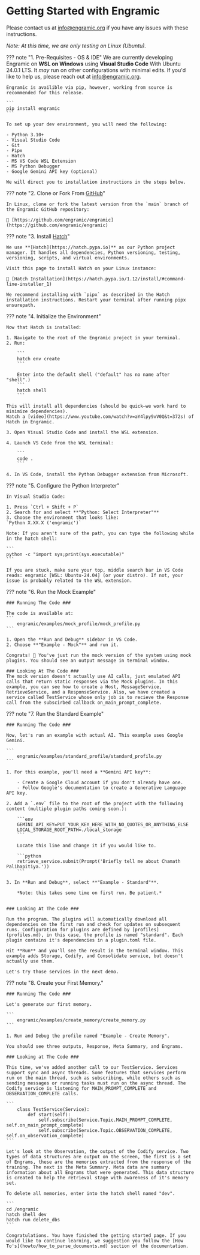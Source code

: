 # Getting Started with Engramic

Please contact us at info@engramic.org if you have any issues with these instructions.

*Note: At this time, we are only testing on Linux (Ubuntu).*


??? note "1. Pre-Requisites - OS & IDE"
    We are currently developing Engramic on **WSL on Windows** using **Visual Studio Code** With Ubuntu 24.0.1 LTS. It *may* run on other configurations with minimal edits. If you'd like to help us, please reach out at [info@engramic.org](mailto:info@engramic.org).

    Engramic is availible via pip, however, working from source is recommended for this release.

    ```
    pip install engramic
    ```

    To set up your dev environment, you will need the following:
    
    - Python 3.10+
    - Visual Studio Code
    - Git
    - Pipx
    - Hatch
    - MS VS Code WSL Extension
    - MS Python Debugger
    - Google Gemini API key (optional)

    We will direct you to installation instructions in the steps below.


??? note "2. Clone or Fork From [GitHub](https://github.com/engramic/engramic)"

    In Linux, clone or fork the latest version from the `main` branch of the Engramic GitHub repository:

    📎 [https://github.com/engramic/engramic](https://github.com/engramic/engramic)



??? note "3. Install [Hatch](https://hatch.pypa.io/1.12/install/#command-line-installer_1)"

    We use **[Hatch](https://hatch.pypa.io)** as our Python project manager. It handles all dependencies, Python versioning, testing, versioning, scripts, and virtual environments.

    Visit this page to install Hatch on your Linux instance:

    🔗 [Hatch Installation](https://hatch.pypa.io/1.12/install/#command-line-installer_1)

    We recommend installing with `pipx` as described in the Hatch installation instructions. Restart your terminal after running pipx ensurepath.

??? note "4. Initialize the Environment"

    Now that Hatch is installed:

    1. Navigate to the root of the Engramic project in your terminal.
    2. Run:

        ```
        hatch env create
        ```

        Enter into the default shell ("default" has no name after "shell".)
        ```
        hatch shell
        ```

    This will install all dependencies (should be quick—we work hard to minimize dependencies).
    Watch a [video](https://www.youtube.com/watch?v=aY4lpy9vV0Q&t=372s) of Hatch in Engramic.

    3. Open Visual Studio Code and install the WSL extension.

    4. Launch VS Code from the WSL terminal:

        ```
        code .
        ```

    4. In VS Code, install the Python Debugger extension from Microsoft.
    

??? note "5. Configure the Python Interpreter"

    In Visual Studio Code:

    1. Press `Ctrl + Shift + P`
    2. Search for and select **"Python: Select Interpreter"**
    3. Choose the environment that looks like:  
    `Python X.XX.X ('engramic')`

    Note: If you aren't sure of the path, you can type the following while in the hatch shell:

    ```
    python -c "import sys;print(sys.executable)"
    ```

    If you are stuck, make sure your top, middle search bar in VS Code reads: engramic [WSL: Ubuntu-24.04] (or your distro). If not, your issue is probably related to the WSL extension.

??? note "6. Run the Mock Example"

    ### Running The Code ###

    The code is available at:
    ```
        engramic/examples/mock_profile/mock_profile.py
    ```

    1. Open the **Run and Debug** sidebar in VS Code.
    2. Choose **"Example - Mock"** and run it.

    Congrats! 🎉 You've just run the mock version of the system using mock plugins. You should see an output message in terminal window.
    
    ### Looking At The Code ###
    The mock version doesn't actually use AI calls, just emulated API calls that return static responses via the Mock plugins. In this example, you can see how to create a Host, MessageService, RetrieveService, and a ResponseService. Also, we have created a service called TestService whose only job is to recieve the Response call from the subscirbed callback on_main_prompt_complete.


??? note "7. Run the Standard Example"

    ### Running The Code ###

    Now, let's run an example with actual AI. This example uses Google Gemini.

    ```
        engramic/examples/standard_profile/standard_profile.py
    ```
    
    1. For this example, you'll need a **Gemini API key**:

        - Create a Google Cloud account if you don't already have one.
        - Follow Google's documentation to create a Generative Language API key.

    2. Add a `.env` file to the root of the project with the following content (multiple plugin paths coming soon.):

        ```env
        GEMINI_API_KEY=PUT_YOUR_KEY_HERE_WITH_NO_QUOTES_OR_ANYTHING_ELSE
        LOCAL_STORAGE_ROOT_PATH=./local_storage
        ```

        Locate this line and change it if you would like to.

        ```python
        retrieve_service.submit(Prompt('Briefly tell me about Chamath Palihapitiya.'))
        ```

    3. In **Run and Debug**, select **"Example - Standard"**.

        *Note: this takes some time on first run. Be patient.*


    ### Looking At The Code ###
    
    Run the program. The plugins will automatically download all dependencies on the first run and check for updates on subsequent runs. Configuration for plugins are defined by [profiles](profiles.md), in this case, the profile is named "standard". Each plugin contains it's dependencies in a plugin.toml file.

    Hit **Run** and you'll see the result in the terminal window. This example adds Storage, Codify, and Consolidate service, but doesn't actually use them.
    
    Let's try those services in the next demo.

??? note "8. Create your First Memory."

    ### Running The Code ###

    Let's generate our first memory.

    ```
        engramic/examples/create_memory/create_memory.py
    ```

    1. Run and Debug the profile named "Example - Create Memory".

    You should see three outputs, Response, Meta Summary, and Engrams.

    ### Looking at The Code ###

    This time, we've added another call to our TestService. Services support sync and async threads. Some features that services perform run on the main thread, such as subscribing, while others such as sending messages or running tasks must run on the async thread. The Codify service is listening for MAIN_PROMPT_COMPLETE and OBSERVATION_COMPLETE calls.

    ```
        class TestService(Service):
            def start(self):
                self.subscribe(Service.Topic.MAIN_PROMPT_COMPLETE, self.on_main_prompt_complete)
                self.subscribe(Service.Topic.OBSERVATION_COMPLETE, self.on_observation_complete)
    ```

    Let's look at the Observation, the output of the Codify service. Two types of data structures are output on the screen, the first is a set of Engrams, these are the memories extracted from the response of the training. The next is the Meta Summary. Meta data are summary information about all Engrams that were generated. This data structure is created to help the retrieval stage with awareness of it's memory set.

    To delete all memories, enter into the hatch shell named "dev".

    ```
    cd /engramic
    hatch shell dev
    hatch run delete_dbs
    ```

    Congratulations. You have finished the getting started page. If you would like to continue learning, we suggestion you follow the [How To's](howto/how_to_parse_documents.md) section of the documentation.


    